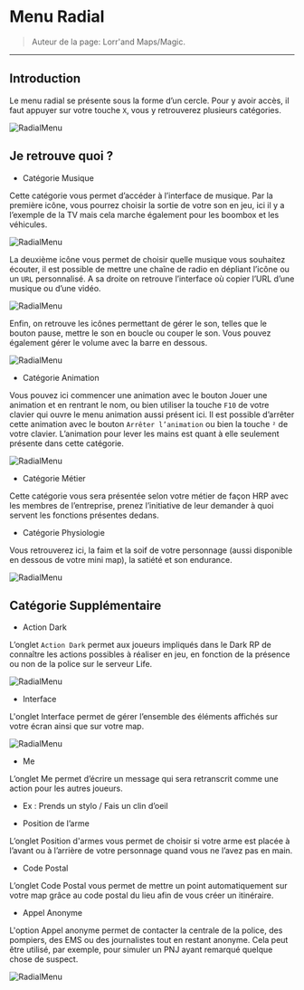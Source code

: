 # Menu Radial

> Auteur de la page: Lorr'and Maps/Magic.

---

## Introduction

Le menu radial se présente sous la forme d’un cercle. Pour y avoir accès, il faut appuyer sur votre touche `X`, vous y retrouverez plusieurs catégories.

![RadialMenu](../../../_media/life/guides/general/radialmenu/radialmenu1.png)


## Je retrouve quoi ?

- Catégorie Musique

Cette catégorie vous permet d’accéder à l’interface de musique. Par la première icône, vous pourrez choisir la sortie de votre son en jeu, ici il y a l’exemple de la TV mais cela marche également pour les boombox et les véhicules.

![RadialMenu](../../../_media/life/guides/general/radialmenu/radialmenu2.png)

La deuxième icône vous permet de choisir quelle musique vous souhaitez écouter, il est possible de mettre une chaîne de radio en dépliant l’icône ou un `URL` personnalisé. A sa droite on retrouve l’interface où copier l’URL d’une musique ou d’une vidéo.

![RadialMenu](../../../_media/life/guides/general/radialmenu/radialmenu3.png)

Enfin, on retrouve les icônes permettant de gérer le son, telles que le bouton pause, mettre le son en boucle ou couper le son. Vous pouvez également gérer le volume avec la barre en dessous.

![RadialMenu](../../../_media/life/guides/general/radialmenu/radialmenu4.png)

- Catégorie Animation

Vous pouvez ici commencer une animation avec le bouton Jouer une animation et en rentrant le nom, ou bien utiliser la touche `F10` de votre clavier qui ouvre le menu animation aussi présent ici. Il est possible d’arrêter cette animation avec le bouton `Arrêter l’animation` ou bien la touche  `²`  de votre clavier. L’animation pour lever les mains est quant à elle seulement présente dans cette catégorie.

![RadialMenu](../../../_media/life/guides/general/radialmenu/radialmenu5.png)

- Catégorie Métier

Cette catégorie vous sera présentée selon votre métier de façon HRP avec les membres de l’entreprise, prenez l’initiative de leur demander à quoi servent les fonctions présentes dedans.

- Catégorie Physiologie

Vous retrouverez ici, la faim et la soif de votre personnage (aussi disponible en dessous de votre mini map), la satiété et son endurance.

![RadialMenu](../../../_media/life/guides/general/radialmenu/radialmenu6.png)

## Catégorie Supplémentaire

- Action Dark

L’onglet `Action Dark` permet aux joueurs impliqués dans le Dark RP de connaître les actions possibles à réaliser en jeu, en fonction de la présence ou non de la police sur le serveur Life.

![RadialMenu](../../../_media/life/guides/general/radialmenu/radialmenu7.png)

- Interface

L'onglet Interface permet de gérer l’ensemble des éléments affichés sur votre écran ainsi que sur votre map.

![RadialMenu](../../../_media/life/guides/general/radialmenu/radialmenu8.png)

- Me

L’onglet Me permet d’écrire un message qui sera retranscrit comme une action pour les autres joueurs. 
   * Ex : Prends un stylo / Fais un clin d’oeil

- Position de l’arme

L’onglet Position d'armes vous permet de choisir si votre arme est placée à l’avant ou à l’arrière de votre personnage quand vous ne l’avez pas en main.

- Code Postal

L’onglet Code Postal vous permet de mettre un point automatiquement sur votre map grâce au code postal du lieu afin de vous créer un itinéraire.

- Appel Anonyme

L'option Appel anonyme permet de contacter la centrale de la police, des pompiers, des EMS ou des journalistes tout en restant anonyme. Cela peut être utilisé, par exemple, pour simuler un PNJ ayant remarqué quelque chose de suspect.

![RadialMenu](../../../_media/life/guides/general/radialmenu/radialmenu9.png)